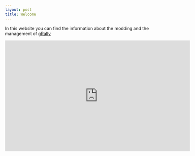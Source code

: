 ```yaml
---
layout: post
title: Welcome
---
```


In this website you can find the information about the modding and the management of [gRally](http://www.grally.net)

<iframe width="600" height="360" src="http://www.youtube.com/embed/v69L12Lg0NE" frameborder="0"> </iframe>